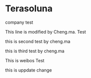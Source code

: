 # Terasoluna
company test

This line is modified by Cheng.ma.
Test


this is second test by cheng.ma

this is third test by cheng.ma

This is weibos Test

this is uppdate change
